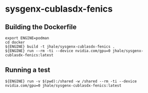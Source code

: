 # sysgenx-cublasdx-fenics

## Building the Dockerfile

    export ENGINE=podman
    cd docker
    ${ENGINE} build -t jhale/sysgenx-cublasdx-fenics .
    ${ENGINE} run --rm -ti --device nvidia.com/gpu=0 jhale/sysgenx-cublasdx-fenics:latest

## Running a test

    ${ENGINE} run -v $(pwd):/shared -w /shared --rm -ti --device nvidia.com/gpu=0 jhale/sysgenx-cublasdx-fenics:latest
     
